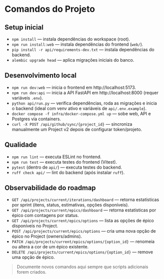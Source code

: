 # Comandos do Projeto

## Setup inicial
- `npm install` — instala dependências do workspace (root).
- `npm run install:web` — instala dependências do frontend (`web/`).
- `pip install -r api/requirements-dev.txt` — instala dependências do backend.
- `alembic upgrade head` — aplica migrações iniciais do banco.

## Desenvolvimento local
- `npm run dev:web` — inicia o frontend em http://localhost:5173.
- `npm run dev:api` — inicia a API FastAPI em http://localhost:8000 (requer variáveis `.env`).
- `python api/run.py` — verifica dependências, roda as migrações e inicia o backend (ideal com venv ativo e variáveis de `api/.env.example`).
- `docker compose -f infra/docker-compose.yml up` — sobe web, API e Postgres via containers.
- `curl -X POST /api/github/sync/{project_id}` — sincroniza manualmente um Project v2 depois de configurar token/projeto.

## Qualidade
- `npm run lint` — executa ESLint no frontend.
- `npm run test` — executa testes do frontend (Vitest).
- `pytest` (dentro de `api/`) — executa testes do backend.
- `ruff check api/` — lint do backend (após instalar `ruff`).

## Observabilidade do roadmap
- `GET /api/projects/current/iterations/dashboard` — retorna estatísticas por sprint (itens, status, estimativas, opções disponíveis).
- `GET /api/projects/current/epics/dashboard` — retorna estatísticas por épico com contagens por status.
- `GET /api/projects/current/epics/options` — lista as opções de épico disponíveis no Project.
- `POST /api/projects/current/epics/options` — cria uma nova opção de épico no Project (owners/admins).
- `PATCH /api/projects/current/epics/options/{option_id}` — renomeia ou altera a cor de um épico existente.
- `DELETE /api/projects/current/epics/options/{option_id}` — remove uma opção de épico.

> Documente novos comandos aqui sempre que scripts adicionais forem criados.
